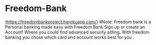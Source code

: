 # Freedom-Bank
(https://freedombankproject.herokuapp.com/)
#Note: Freedom bank is a Personal banking made easy with Freedom Bank Sign up or create an Account!
Where you could find advanced security sitting. 
With freedom banking you chose which card and  account  works best for you .
